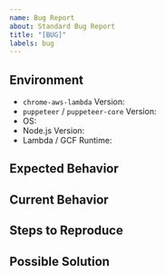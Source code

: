 ```yaml
---
name: Bug Report
about: Standard Bug Report
title: "[BUG]"
labels: bug
---
```


<!---
For Chromium-specific bugs, please refer to: https://bugs.chromium.org/p/chromium
For Puppeteer-specific bugs, please refer to: https://github.com/GoogleChrome/puppeteer/issues
-->

## Environment
* `chrome-aws-lambda` Version:
* `puppeteer` / `puppeteer-core` Version:
* OS: <!-- Linux | Mac | Windows -->
* Node.js Version: <!-- 8.x | 10.x | 12.x | 14.x -->
* Lambda / GCF Runtime: <!-- `nodejs8.10` | `nodejs10.x` | `nodejs12.x` -->

## Expected Behavior

<!-- What should have happened. -->

## Current Behavior

<!-- What happened instead. -->

## Steps to Reproduce

<!-- Include code and/or URLs to reproduce this issue. -->

<!--
```js
const chromium = require('chrome-aws-lambda');

exports.handler = async (event, context, callback) => {
  let result = null;
  let browser = null;

  try {
    browser = await chromium.puppeteer.launch({
      args: chromium.args,
      defaultViewport: chromium.defaultViewport,
      executablePath: await chromium.executablePath,
      headless: chromium.headless,
      ignoreHTTPSErrors: true,
    });

    let page = await browser.newPage();

    await page.goto(event.url || 'https://example.com');

    result = await page.title();
  } catch (error) {
    return callback(error);
  } finally {
    if (browser !== null) {
      await browser.close();
    }
  }

  return callback(null, result);
};
```
-->

## Possible Solution

<!-- Not mandatory, but you can suggest a fix or reason for the bug. -->
